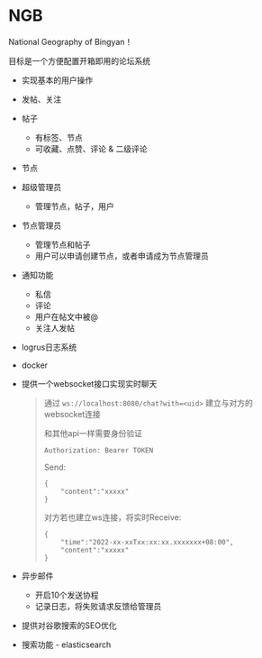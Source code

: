 # NGB

National Geography of Bingyan！

目标是一个方便配置开箱即用的论坛系统

- 实现基本的用户操作

- 发帖、关注

- 帖子
  - 有标签、节点
  - 可收藏、点赞、评论 & 二级评论

- 节点

- 超级管理员
  - 管理节点，帖子，用户
  
- 节点管理员
  - 管理节点和帖子
  - 用户可以申请创建节点，或者申请成为节点管理员
  
- 通知功能
  - 私信
  - 评论
  - 用户在帖文中被@
  - 关注人发帖
  
- logrus日志系统

- docker

- 提供一个websocket接口实现实时聊天

  > 通过 `ws://localhost:8080/chat?with=<uid>` 建立与对方的websocket连接
  >
  > 和其他api一样需要身份验证
  >
  > ```
  > Authorization: Bearer TOKEN
  > ```
  >
  > Send:
  >
  > ```
  > {
  > 	"content":"xxxxx"
  > }
  > ```
  >
  > 对方若也建立ws连接，将实时Receive:
  >
  > ```
  > {
  > 	"time":"2022-xx-xxTxx:xx:xx.xxxxxxx+08:00",
  > 	"content":"xxxxx"
  > }
  > ```

- 异步邮件
  - 开启10个发送协程
  - 记录日志，将失败请求反馈给管理员
  
- 提供对谷歌搜索的SEO优化

- 搜索功能 - elasticsearch

